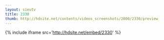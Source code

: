 ```yaml
---
layout: sieutv
title: 2330
thumb: http://hdsite.net/contents/videos_screenshots/2000/2330/preview_360p.mp4.jpg
---
```

{% include iframe src='http://hdsite.net/embed/2330' %}
 
